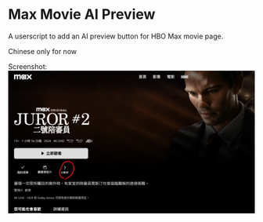 # Max Movie AI Preview
A userscript to add an AI preview button for HBO Max movie page.

Chinese only for now

Screenshot:
![demo](demo.png)
